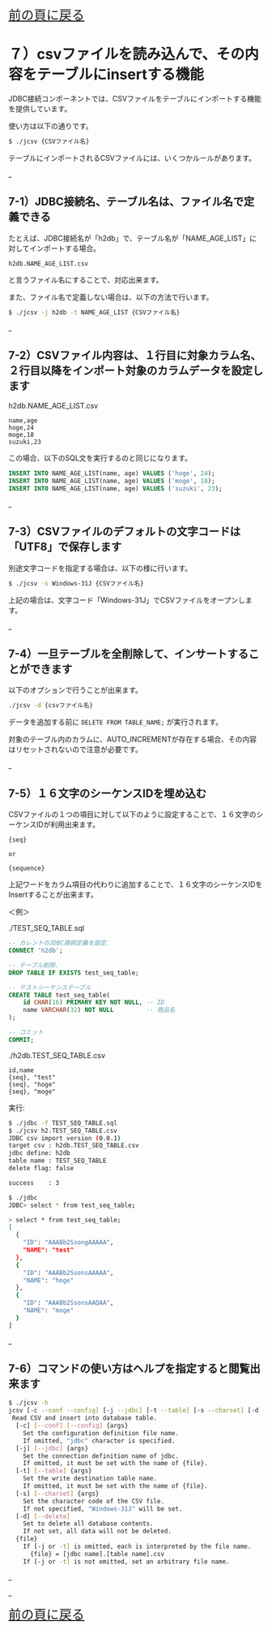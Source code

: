 <span style="font-size: 25px;"> [前の頁に戻る](https://github.com/maachang/rhigin/blob/master/components/jdbc/README.md) </span>

# ７）csvファイルを読み込んで、その内容をテーブルにinsertする機能

JDBC接続コンポーネントでは、CSVファイルをテーブルにインポートする機能を提供しています。

使い方は以下の通りです。

```sh
$ ./jcsv {CSVファイル名}
```

テーブルにインポートされるCSVファイルには、いくつかルールがあります。

_

## 7-1）JDBC接続名、テーブル名は、ファイル名で定義できる

たとえば、JDBC接続名が「h2db」で、テーブル名が「NAME_AGE_LIST」に対してインポートする場合。

```
h2db.NAME_AGE_LIST.csv
```

と言うファイル名にすることで、対応出来ます。

また、ファイル名で定義しない場合は、以下の方法で行います。

```sh
$ ./jcsv -j h2db -t NAME_AGE_LIST {CSVファイル名}
```

_

## 7-2）CSVファイル内容は、１行目に対象カラム名、２行目以降をインポート対象のカラムデータを設定します

h2db.NAME_AGE_LIST.csv
```csv
name,age
hoge,24
moge,18
suzuki,23
```

この場合、以下のSQL文を実行するのと同じになります。
```sql
INSERT INTO NAME_AGE_LIST(name, age) VALUES ('hoge', 24);
INSERT INTO NAME_AGE_LIST(name, age) VALUES ('moge', 18);
INSERT INTO NAME_AGE_LIST(name, age) VALUES ('suzuki', 23);
```

_

## 7-3）CSVファイルのデフォルトの文字コードは「UTF8」で保存します

別途文字コードを指定する場合は、以下の様に行います。

```sh
$ ./jcsv -s Windows-31J {CSVファイル名}
```
上記の場合は、文字コード「Windows-31J」でCSVファイルをオープンします。

_

## 7-4）一旦テーブルを全削除して、インサートすることができます

以下のオプションで行うことが出来ます。

```sh
./jcsv -d {csvファイル名}
```
データを追加する前に `DELETE FROM TABLE_NAME;` が実行されます。

対象のテーブル内のカラムに、AUTO_INCREMENTが存在する場合、その内容はリセットされないので注意が必要です。

_

## 7-5）１６文字のシーケンスIDを埋め込む

CSVファイルの１つの項目に対して以下のように設定することで、１６文字のシーケンスIDが利用出来ます。

```csv
{seq}

or

{sequence}
```

上記ワードをカラム項目の代わりに追加することで、１６文字のシーケンスIDをInsertすることが出来ます。

＜例＞

./TEST_SEQ_TABLE.sql
```sql
-- カレントのJDBC接続定義を設定.
CONNECT 'h2db';

-- テーブル削除.
DROP TABLE IF EXISTS test_seq_table;

-- テストシーケンステーブル
CREATE TABLE test_seq_table(
    id CHAR(16) PRIMARY KEY NOT NULL, -- ID
    name VARCHAR(32) NOT NULL         -- 商品名
);

-- コミット
COMMIT;
```

./h2db.TEST_SEQ_TABLE.csv
```csv
id,name
{seq}, "test"
{seq}, "hoge"
{seq}, "moge"
```

実行:
```sh
$ ./jdbc -f TEST_SEQ_TABLE.sql
$ ./jcsv h2.TEST_SEQ_TABLE.csv
JDBC csv import version (0.0.1)
target csv : h2db.TEST_SEQ_TABLE.csv
jdbc define: h2db
table name : TEST_SEQ_TABLE
delete flag: false

success    : 3

$ ./jdbc
JDBC> select * from test_seq_table;

> select * from test_seq_table;
[
  {
    "ID": "AAABb2SsongAAAAA",
    "NAME": "test"
  },
  {
    "ID": "AAABb2SsonsAAAAA",
    "NAME": "hoge"
  },
  {
    "ID": "AAABb2SsonsAAQAA",
    "NAME": "moge"
  }
]
```

_

## 7-6）コマンドの使い方はヘルプを指定すると閲覧出来ます

```sh
$ ./jcsv -h
jcsv [-c --conf --config] [-j --jdbc] [-t --table] [-s --charset] [-d --delete] {file}
 Read CSV and insert into database table.
  [-c] [--conf] [--config] {args}
    Set the configuration definition file name.
    If omitted, "jdbc" character is specified.
  [-j] [--jdbc] {args}
    Set the connection definition name of jdbc.
    If omitted, it must be set with the name of {file}.
  [-t] [--table] {args}
    Set the write destination table name.
    If omitted, it must be set with the name of {file}.
  [-s] [--charset] {args}
    Set the character code of the CSV file.
    If not specified, "Windows-31J" will be set.
  [-d] [--delete]
    Set to delete all database contents.
    If not set, all data will not be deleted.
  {file}
    If [-j or -t] is omitted, each is interpreted by the file name.
      {file} = [jdbc name].[table name].csv
    If [-j or -t] is not omitted, set an arbitrary file name.
```

_

_

<span style="font-size: 25px;"> [前の頁に戻る](https://github.com/maachang/rhigin/blob/master/components/jdbc/README.md) </span>
